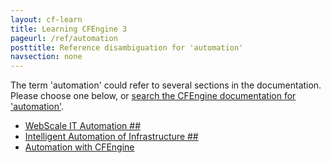 ```yaml
---
layout: cf-learn
title: Learning CFEngine 3
pageurl: /ref/automation
posttitle: Reference disambiguation for 'automation'
navsection: none
---
```


The term 'automation' could refer to several sections in the documentation. Please choose one below, or
[search the CFEngine documentation for 'automation'](http://docs.cfengine.com/latest/search.html?q=automation).

- [WebScale IT Automation \#\#](http://docs.cfengine.com/latest/enterprise-cfengine-guide.html#webscale-it-automation-##)
- [Intelligent Automation of Infrastructure \#\#](http://docs.cfengine.com/latest/enterprise-cfengine-guide.html#intelligent-automation-of-infrastructure-##)
- [Automation with CFEngine](http://docs.cfengine.com/latest/guide-introduction-architecture-design.html#automation-with-cfengine)
